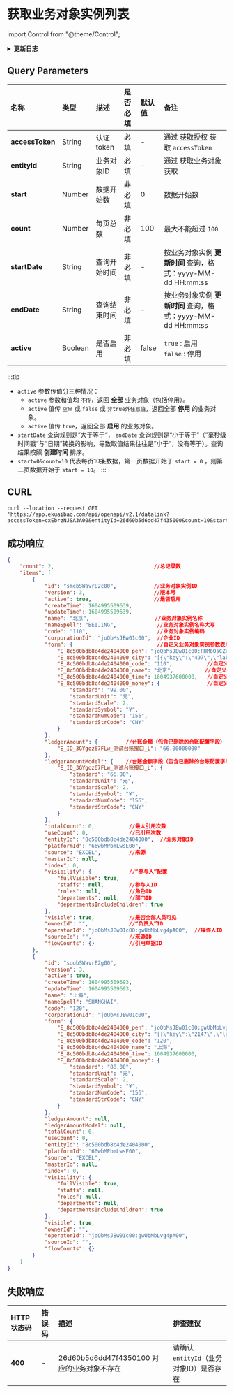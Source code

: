 # 获取业务对象实例列表

import Control from "@theme/Control";

<Control
method="GET"
url="/api/openapi/v2.1/datalink"
/>

<details>
  <summary><b>更新日志</b></summary>
  <div>

- [**1.24.0**](/updateLog/update-log#1240)
  - 🚀 接口升级 `v2.1` 版本，新增了 `active`（是否启用）参数过滤业务对象数据。

</div>
</details>


## Query Parameters

| 名称 | 类型 | 描述      | 是否必填 | 默认值   | 备注                                                              |
| :--- | :--- |:--------| :--- |:------|:----------------------------------------------------------------|
| **accessToken** | String | 认证token | 必填   | -     | 通过 [获取授权](/docs/open-api/getting-started/auth) 获取 `accessToken` |
| **entityId**    | String | 业务对象ID  | 必填   | -     | 通过 [获取业务对象](/docs/open-api/datalink/get-entity-list) 获取         |
| **start**       | Number | 数据开始数   | 非必填  | 0     | 数据开始数                                                           |
| **count**       | Number | 每页总数    | 非必填 | 100   | 最大不能超过 `100`                                                    |
| **startDate**   | String | 查询开始时间  | 非必填 | -     | 按业务对象实例 **更新时间** 查询，格式：yyyy-MM-dd HH:mm:ss                      |
| **endDate**     | String | 查询结束时间  | 非必填 | -     | 按业务对象实例 **更新时间** 查询，格式：yyyy-MM-dd HH:mm:ss                      |
| **active**      | Boolean| 是否启用    | 非必填 | false | `true` : 启用 &emsp; `false` : 停用                                 |

:::tip
- `active` 参数传值分三种情况：
    - `active` 参数和值均 `不传`，返回 **全部** 业务对象（包括停用）。
    - `active` 值传 `空串` 或 `false` 或 `非true外任意值`，返回全部 **停用** 的业务对象。
    - `active` 值传 `true`，返回全部 **启用** 的业务对象。
 - `startDate` 查询规则是”大于等于“， `endDate` 查询规则是“小于等于”（”毫秒级时间戳“与“日期”转换的影响，导致取值结果往往是”小于“，没有等于）。查询结果按照 **创建时间** 排序。
 - `start=0&count=10` 代表每页10条数据，第一页数据开始于 `start = 0` ，则第二页数据开始于 `start = 10`。
:::

## CURL
```shell
curl --location --request GET 'https://app.ekuaibao.com/api/openapi/v2.1/datalink?accessToken=cxEbrzNJSA3A00&entityId=26d60b5d6dd47f435000&count=10&start=0&active=true'
```

## 成功响应
```json
{
    "count": 2,                                //总记录数
    "items": [
        {
            "id": "smcbSWavrE2c00",            //业务对象实例ID
            "version": 3,                      //版本号
            "active": true,                    //是否启用
            "createTime": 1604995509639,
            "updateTime": 1604995509639,
            "name": "北京",                     //业务对象实例名称
            "nameSpell": "BEIJING",             //业务对象实例名称大写
            "code": "110",                      //业务对象实例编码
            "corporationId": "joQbMsJBw01c00",  //企业ID
            "form": {                           //自定义业务对象实例参数表单数据
                "E_8c500bdb8c4de2404000_pen": "joQbMsJBw01c00:FHMbOsCZegmw00",            //自定义业务对象实例员工参数
                "E_8c500bdb8c4de2404000_city": "[{\"key\":\"497\",\"label\":\"沈阳市\"}]", //自定义业务对象实例城市参数
                "E_8c500bdb8c4de2404000_code": "110",           //自定义业务对象实例编码参数
                "E_8c500bdb8c4de2404000_name": "北京",          //自定义业务对象实例文本参数
                "E_8c500bdb8c4de2404000_time": 1604937600000,   //自定义业务对象实例时间参数
                "E_8c500bdb8c4de2404000_money": {               //自定义业务对象实例金额参数
                    "standard": "99.00",
                    "standardUnit": "元",
                    "standardScale": 2,
                    "standardSymbol": "¥",
                    "standardNumCode": "156",
                    "standardStrCode": "CNY"
                }
            },
            "ledgerAmount": {         //台账金额（包含已删除的台账配置字段）
                "E_ID_3GYgoz67FLw_测试台账接口_L": "66.00000000"
            },
            "ledgerAmountModel": {    //台账金额字段（包含已删除的台账配置字段）
                "E_ID_3GYgoz67FLw_测试台账接口_L": {
                    "standard": "66.00",
                    "standardUnit": "元",
                    "standardScale": 2,
                    "standardSymbol": "¥",
                    "standardNumCode": "156",
                    "standardStrCode": "CNY"
                }
            },
            "totalCount": 0,           //最大引用次数
            "useCount": 0,             //已引用次数
            "entityId": "8c500bdb8c4de2404000",  //业务对象ID
            "platformId": "66wbMPbmLwsE00", 
            "source": "EXCEL",         //来源
            "masterId": null, 
            "index": 0, 
            "visibility": {            //“参与人”配置
                "fullVisible": true,
                "staffs": null,        //参与人ID
                "roles": null,         //角色ID
                "departments": null,   //部门ID
                "departmentsIncludeChildren": true
            },
            "visible": true,           //是否全部人员可见
            "ownerId": "",             //“负责人”ID
            "operatorId": "joQbMsJBw01c00:gwUbMbLvg4pA00",  //操作人ID
            "sourceId": "",            //来源ID
            "flowCounts": {}           //引用单据ID
        },
        {
            "id": "soobSWavrE2g00",
            "version": 3,
            "active": true,
            "createTime": 1604995509693,
            "updateTime": 1604995509693,
            "name": "上海",
            "nameSpell": "SHANGHAI",
            "code": "120",
            "corporationId": "joQbMsJBw01c00",
            "form": {
                "E_8c500bdb8c4de2404000_pen": "joQbMsJBw01c00:gwUbMbLvg4pA00",
                "E_8c500bdb8c4de2404000_city": "[{\"key\":\"2147\",\"label\":\"深圳市\"}]",
                "E_8c500bdb8c4de2404000_code": "120",
                "E_8c500bdb8c4de2404000_name": "上海",
                "E_8c500bdb8c4de2404000_time": 1604937600000,
                "E_8c500bdb8c4de2404000_money": {
                    "standard": "88.00",
                    "standardUnit": "元",
                    "standardScale": 2,
                    "standardSymbol": "¥",
                    "standardNumCode": "156",
                    "standardStrCode": "CNY"
                }
            },
            "ledgerAmount": null,
            "ledgerAmountModel": null,
            "totalCount": 0,
            "useCount": 0,
            "entityId": "8c500bdb8c4de2404000",
            "platformId": "66wbMPbmLwsE00",
            "source": "EXCEL",
            "masterId": null,
            "index": 0,
            "visibility": {
                "fullVisible": true,
                "staffs": null,
                "roles": null,
                "departments": null,
                "departmentsIncludeChildren": true
            },
            "visible": true,
            "ownerId": "",
            "operatorId": "joQbMsJBw01c00:gwUbMbLvg4pA00",
            "sourceId": "",
            "flowCounts": {}
        }
    ]
}
```

## 失败响应

| HTTP状态码 | 错误码 | 描述 | 排查建议 |
| :--- | :--- | :--- | :--- |
| **400** | - | 26d60b5d6dd47f4350100 对应的业务对象不存在 | 请确认 `entityId`（业务对象ID）是否存在 | 

